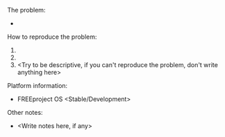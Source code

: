 [//]: # (You can always fix the problem if you know how!)
The problem:
* <Put the problem here>

How to reproduce the problem:
1. <Put the reproducing steps here>
2. <You can write many steps if necessary>
3. <Try to be descriptive, if you can't reproduce the problem, don't write anything here>

Platform information:
* FREEproject OS <Version number here> <Build number here> <Stable/Development>

Other notes:
* <Write notes here, if any>